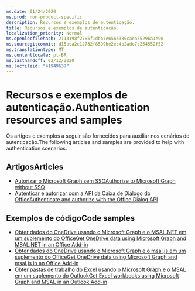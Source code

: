 ```yaml
---
ms.date: 01/24/2020
ms.prod: non-product-specific
description: Recursos e exemplos de autenticação.
title: Recursos e exemplos de autenticação.
localization_priority: Normal
ms.openlocfilehash: 2113198f2785f1dbb7e6565380caea55296a1e90
ms.sourcegitcommit: d15bca2c12732f8599be2ec4b2adc7c254552f52
ms.translationtype: MT
ms.contentlocale: pt-BR
ms.lasthandoff: 02/12/2020
ms.locfileid: "41949637"
---
```

# <a name="authentication-resources-and-samples"></a><span data-ttu-id="a14fe-103">Recursos e exemplos de autenticação.</span><span class="sxs-lookup"><span data-stu-id="a14fe-103">Authentication resources and samples</span></span>

<span data-ttu-id="a14fe-104">Os artigos e exemplos a seguir são fornecidos para auxiliar nos cenários de autenticação.</span><span class="sxs-lookup"><span data-stu-id="a14fe-104">The following articles and samples are provided to help with authentication scenarios.</span></span>

## <a name="articles"></a><span data-ttu-id="a14fe-105">Artigos</span><span class="sxs-lookup"><span data-stu-id="a14fe-105">Articles</span></span>

- [<span data-ttu-id="a14fe-106">Autorizar o Microsoft Graph sem SSO</span><span class="sxs-lookup"><span data-stu-id="a14fe-106">Authorize to Microsoft Graph without SSO</span></span>](authorize-to-microsoft-graph-without-sso.md)
- [<span data-ttu-id="a14fe-107">Autenticar e autorizar com a API da Caixa de Diálogo do Office</span><span class="sxs-lookup"><span data-stu-id="a14fe-107">Authenticate and authorize with the Office Dialog API</span></span>](auth-with-office-dialog-api.md)

## <a name="code-samples"></a><span data-ttu-id="a14fe-108">Exemplos de código</span><span class="sxs-lookup"><span data-stu-id="a14fe-108">Code samples</span></span>

- [<span data-ttu-id="a14fe-109">Obter dados do OneDrive usando o Microsoft Graph e o MSAL.NET em um suplemento do Office</span><span class="sxs-lookup"><span data-stu-id="a14fe-109">Get OneDrive data using Microsoft Graph and MSAL.NET in an Office Add-in</span></span>](https://github.com/OfficeDev/PnP-OfficeAddins/tree/master/Samples/auth/Office-Add-in-Microsoft-Graph-ASPNET)
- [<span data-ttu-id="a14fe-110">Obter dados do OneDrive usando o Microsoft Graph e o msal.js em um suplemento do Office</span><span class="sxs-lookup"><span data-stu-id="a14fe-110">Get OneDrive data using Microsoft Graph and msal.js in an Office Add-in</span></span>](https://github.com/OfficeDev/PnP-OfficeAddins/tree/master/Samples/auth/Office-Add-in-Microsoft-Graph-React)
- [<span data-ttu-id="a14fe-111">Obter pastas de trabalho do Excel usando o Microsoft Graph e o MSAL em um suplemento do Outlook</span><span class="sxs-lookup"><span data-stu-id="a14fe-111">Get Excel workbooks using Microsoft Graph and MSAL in an Outlook Add-in</span></span>](https://github.com/OfficeDev/PnP-OfficeAddins/tree/master/Samples/auth/Outlook-Add-in-Microsoft-Graph-ASPNET)
